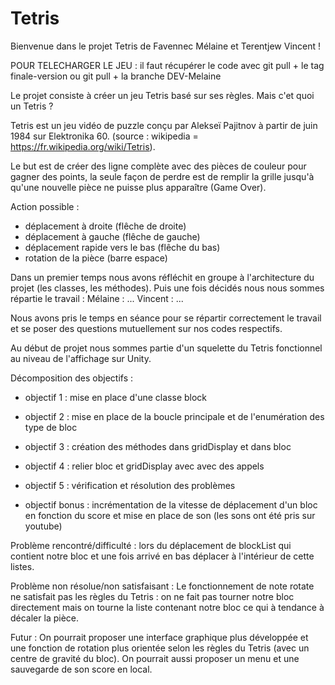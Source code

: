 # Tetris
Bienvenue dans le projet Tetris de Favennec Mélaine et Terentjew Vincent !

POUR TELECHARGER LE JEU : il faut récupérer le code avec git pull + le tag finale-version ou git pull + la branche DEV-Melaine

Le projet consiste à créer un jeu Tetris basé sur ses règles.
Mais c'et quoi un Tetris ?

Tetris est un jeu vidéo de puzzle conçu par Alekseï Pajitnov à partir de juin 1984 sur Elektronika 60. (source : wikipedia = https://fr.wikipedia.org/wiki/Tetris).

Le but est de créer des ligne complète avec des pièces de couleur pour gagner des points, la seule façon de perdre est de remplir la grille jusqu'à qu'une nouvelle pièce ne puisse plus apparaître (Game Over).

Action possible : 
- déplacement à droite (flêche de droite)
- déplacement à gauche (flêche de gauche)
- déplacement rapide vers le bas (flêche du bas)
- rotation de la pièce (barre espace)

Dans un premier temps nous avons réfléchit en groupe à l'architecture du projet (les classes, les méthodes).
Puis une fois décidés nous nous sommes répartie le travail :
Mélaine : ...
Vincent : ...

Nous avons pris le temps en séance pour se répartir correctement le travail et se poser des questions mutuellement sur nos codes respectifs.

Au début de projet nous sommes partie d'un squelette du Tetris fonctionnel au niveau de l'affichage sur Unity.

Décomposition des objectifs : 

- objectif 1 : mise en place d'une classe block

- objectif 2 : mise en place de la boucle principale et de l'enumération des type de bloc

- objectif 3 : création des méthodes dans gridDisplay et dans bloc

- objectif 4 : relier bloc et gridDisplay avec avec des appels

- objectif 5 : vérification et résolution des problèmes

- objectif bonus : incrémentation de la vitesse de déplacement d'un bloc en fonction du score et mise en place de son (les sons ont été pris sur youtube)


Problème rencontré/difficulté : lors du déplacement de blockList qui contient notre bloc et une fois arrivé en bas déplacer à l'intérieur de cette listes.

Problème non résolue/non satisfaisant : Le fonctionnement de note rotate ne satisfait pas les règles du Tetris : on ne fait pas tourner notre bloc directement 
                                        mais on tourne la liste contenant notre bloc ce qui à tendance à décaler la pièce.



Futur : On pourrait proposer une interface graphique plus développée et une fonction de rotation plus orientée selon les règles du Tetris (avec un centre de gravité du bloc). On pourrait aussi proposer un menu et une sauvegarde de son score en local.


